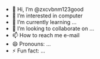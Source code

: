 - 👋 Hi, I’m @zxcvbnm123good
- 👀 I’m interested in computer
- 🌱 I’m currently learning ...
- 💞️ I’m looking to collaborate on ...
- 📫 How to reach me e-mail
- 😄 Pronouns: ...
- ⚡ Fun fact: ...

<!---
zxcvbnm123good/zxcvbnm123good is a ✨ special ✨ repository because its `README.md` (this file) appears on your GitHub profile.
You can click the Preview link to take a look at your changes.
--->
